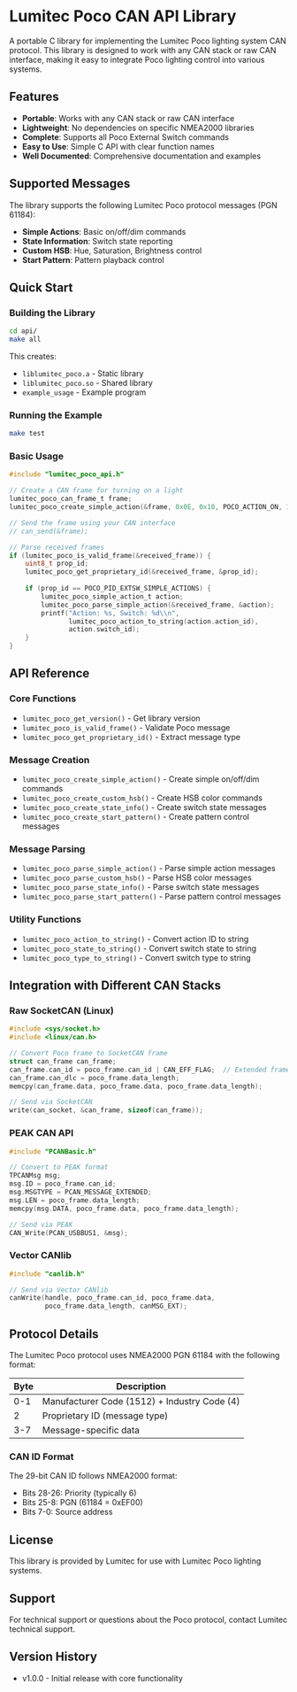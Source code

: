 # Lumitec Poco CAN API Library

A portable C library for implementing the Lumitec Poco lighting system CAN protocol. This library is designed to work with any CAN stack or raw CAN interface, making it easy to integrate Poco lighting control into various systems.

## Features

- **Portable**: Works with any CAN stack or raw CAN interface
- **Lightweight**: No dependencies on specific NMEA2000 libraries
- **Complete**: Supports all Poco External Switch commands
- **Easy to Use**: Simple C API with clear function names
- **Well Documented**: Comprehensive documentation and examples

## Supported Messages

The library supports the following Lumitec Poco protocol messages (PGN 61184):

- **Simple Actions**: Basic on/off/dim commands
- **State Information**: Switch state reporting  
- **Custom HSB**: Hue, Saturation, Brightness control
- **Start Pattern**: Pattern playback control

## Quick Start

### Building the Library

```bash
cd api/
make all
```

This creates:
- `liblumitec_poco.a` - Static library
- `liblumitec_poco.so` - Shared library  
- `example_usage` - Example program

### Running the Example

```bash
make test
```

### Basic Usage

```c
#include "lumitec_poco_api.h"

// Create a CAN frame for turning on a light
lumitec_poco_can_frame_t frame;
lumitec_poco_create_simple_action(&frame, 0x0E, 0x10, POCO_ACTION_ON, 1);

// Send the frame using your CAN interface
// can_send(&frame);

// Parse received frames
if (lumitec_poco_is_valid_frame(&received_frame)) {
    uint8_t prop_id;
    lumitec_poco_get_proprietary_id(&received_frame, &prop_id);
    
    if (prop_id == POCO_PID_EXTSW_SIMPLE_ACTIONS) {
        lumitec_poco_simple_action_t action;
        lumitec_poco_parse_simple_action(&received_frame, &action);
        printf("Action: %s, Switch: %d\\n", 
               lumitec_poco_action_to_string(action.action_id),
               action.switch_id);
    }
}
```

## API Reference

### Core Functions

- `lumitec_poco_get_version()` - Get library version
- `lumitec_poco_is_valid_frame()` - Validate Poco message
- `lumitec_poco_get_proprietary_id()` - Extract message type

### Message Creation

- `lumitec_poco_create_simple_action()` - Create simple on/off/dim commands
- `lumitec_poco_create_custom_hsb()` - Create HSB color commands
- `lumitec_poco_create_state_info()` - Create switch state messages
- `lumitec_poco_create_start_pattern()` - Create pattern control messages

### Message Parsing

- `lumitec_poco_parse_simple_action()` - Parse simple action messages
- `lumitec_poco_parse_custom_hsb()` - Parse HSB color messages
- `lumitec_poco_parse_state_info()` - Parse switch state messages
- `lumitec_poco_parse_start_pattern()` - Parse pattern control messages

### Utility Functions

- `lumitec_poco_action_to_string()` - Convert action ID to string
- `lumitec_poco_state_to_string()` - Convert switch state to string
- `lumitec_poco_type_to_string()` - Convert switch type to string

## Integration with Different CAN Stacks

### Raw SocketCAN (Linux)

```c
#include <sys/socket.h>
#include <linux/can.h>

// Convert Poco frame to SocketCAN frame
struct can_frame can_frame;
can_frame.can_id = poco_frame.can_id | CAN_EFF_FLAG;  // Extended frame
can_frame.can_dlc = poco_frame.data_length;
memcpy(can_frame.data, poco_frame.data, poco_frame.data_length);

// Send via SocketCAN
write(can_socket, &can_frame, sizeof(can_frame));
```

### PEAK CAN API

```c
#include "PCANBasic.h"

// Convert to PEAK format
TPCANMsg msg;
msg.ID = poco_frame.can_id;
msg.MSGTYPE = PCAN_MESSAGE_EXTENDED;
msg.LEN = poco_frame.data_length;
memcpy(msg.DATA, poco_frame.data, poco_frame.data_length);

// Send via PEAK
CAN_Write(PCAN_USBBUS1, &msg);
```

### Vector CANlib

```c
#include "canlib.h"

// Send via Vector CANlib
canWrite(handle, poco_frame.can_id, poco_frame.data, 
         poco_frame.data_length, canMSG_EXT);
```

## Protocol Details

The Lumitec Poco protocol uses NMEA2000 PGN 61184 with the following format:

| Byte | Description |
|------|-------------|
| 0-1  | Manufacturer Code (1512) + Industry Code (4) |
| 2    | Proprietary ID (message type) |
| 3-7  | Message-specific data |

### CAN ID Format

The 29-bit CAN ID follows NMEA2000 format:
- Bits 28-26: Priority (typically 6)
- Bits 25-8: PGN (61184 = 0xEF00)
- Bits 7-0: Source address

## License

This library is provided by Lumitec for use with Lumitec Poco lighting systems.

## Support

For technical support or questions about the Poco protocol, contact Lumitec technical support.

## Version History

- v1.0.0 - Initial release with core functionality
